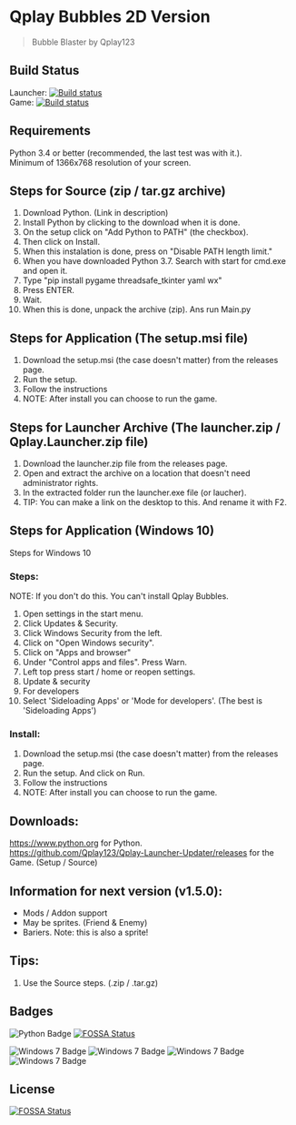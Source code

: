 # Qplay Bubbles 2D Version
> Bubble Blaster by Qplay123

## Build Status
Launcher: [![Build status](https://ci.appveyor.com/api/projects/status/mqlkd69teux5a7lt?svg=true)](https://ci.appveyor.com/project/Qplay123/qplay-bubbles)  
Game: [![Build status](https://ci.appveyor.com/api/projects/status/hdvtcqor1d983pqh?svg=true)](https://ci.appveyor.com/project/Qplay123/qplaybubbles-releaes)

## Requirements
Python 3.4 or better (recommended, the last test was with it.).  
Minimum of 1366x768 resolution of your screen.

## Steps for Source (zip / tar.gz archive)
01. Download Python. (Link in description)
02. Install Python by clicking to the download when it is done.
03. On the setup click on "Add Python to PATH" (the checkbox).
04. Then click on Install.
05. When this instalation is done, press on "Disable PATH length limit."
06. When you have downloaded Python 3.7. Search with start for cmd.exe and open it.
07. Type "pip install pygame threadsafe_tkinter yaml wx"
08. Press ENTER.
09. Wait.
10. When this is done, unpack the archive (zip). Ans run Main.py

## Steps for Application (The setup.msi file)
01. Download the setup.msi (the case doesn't matter) from the releases page.
02. Run the setup.
03. Follow the instructions
04. NOTE: After install you can choose to run the game.

## Steps for Launcher Archive (The launcher.zip / Qplay.Launcher.zip file)
01. Download the launcher.zip file from the releases page.
02. Open and extract the archive on a location that doesn't need administrator rights.
03. In the extracted folder run the launcher.exe file (or laucher).
04. TIP: You can make a link on the desktop to this. And rename it with F2.

## Steps for Application (Windows 10)
Steps for Windows 10

### Steps:
NOTE: If you don't do this. You can't install Qplay Bubbles.  
  
01. Open settings in the start menu.
02. Click Updates & Security.
03. Click Windows Security from the left.
04. Click on "Open Windows security".
05. Click on "Apps and browser"
06. Under "Control apps and files". Press Warn.
07. Left top press start / home or reopen settings.
08. Update & security 
09. For developers
10. Select 'Sideloading Apps' or 'Mode for developers'. (The best is 'Sideloading Apps')

### Install:
01. Download the setup.msi (the case doesn't matter) from the releases page.
02. Run the setup. And click on Run.
03. Follow the instructions
04. NOTE: After install you can choose to run the game.

## Downloads:
https://www.python.org for Python.  
https://github.com/Qplay123/Qplay-Launcher-Updater/releases for the Game. (Setup / Source)

## Information for next version (v1.5.0):
* Mods / Addon support
* May be sprites. (Friend & Enemy)
* Bariers. Note: this is also a sprite!

## Tips:
01. Use the Source steps. (.zip / .tar.gz)  

## Badges
![Python Badge](https://github.com/Qplay123/Qplay-Bubbles/raw/master/img/PythonBadge.png) [![FOSSA Status](https://app.fossa.io/api/projects/git%2Bgithub.com%2FQplay123%2FQplay-Bubbles.svg?type=shield)](https://app.fossa.io/projects/git%2Bgithub.com%2FQplay123%2FQplay-Bubbles?ref=badge_shield)
 
![Windows 7 Badge](https://github.com/Qplay123/Qplay-Bubbles/raw/master/img/Windows7Badge.png)
![Windows 7 Badge](https://github.com/Qplay123/Qplay-Bubbles/raw/master/img/Windows8Badge.png)
![Windows 7 Badge](https://github.com/Qplay123/Qplay-Bubbles/raw/master/img/Windows8.1Badge.png)
![Windows 7 Badge](https://github.com/Qplay123/Qplay-Bubbles/raw/master/img/Windows10Badge.png)


## License
[![FOSSA Status](https://app.fossa.io/api/projects/git%2Bgithub.com%2FQplay123%2FQplay-Bubbles.svg?type=large)](https://app.fossa.io/projects/git%2Bgithub.com%2FQplay123%2FQplay-Bubbles?ref=badge_large)
